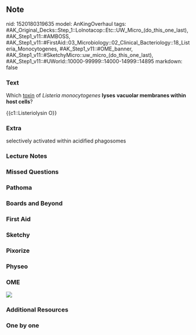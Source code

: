 ## Note
nid: 1520180319635
model: AnKingOverhaul
tags: #AK_Original_Decks::Step_1::Lolnotacop::Etc::UW_Micro_(do_this_one_last), #AK_Step1_v11::#AMBOSS, #AK_Step1_v11::#FirstAid::03_Microbiology::02_Clinical_Bacteriology::18_Listeria_Monocytogenes, #AK_Step1_v11::#OME_banner, #AK_Step1_v11::#SketchyMicro::uw_micro_(do_this_one_last), #AK_Step1_v11::#UWorld::10000-99999::14000-14999::14895
markdown: false

### Text
Which <u>toxin</u> of <i>Listeria monocytogenes</i> <b>lyses</b>
<b>vacuolar membranes within host cells</b>?
<div>
  {{c1::Listeriolysin O}}
</div>

### Extra
selectively activated within acidified phagosomes

### Lecture Notes


### Missed Questions


### Pathoma


### Boards and Beyond


### First Aid


### Sketchy


### Pixorize


### Physeo


### OME
<div class="ome-widget">
  <a href="https://onlinemeded.org?ref=anki"><img src=
  "_OME_AnkiFlashcards_General_7.png"></a>
</div>

### Additional Resources


### One by one


